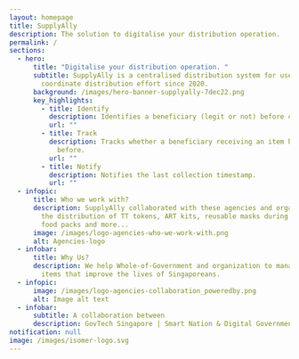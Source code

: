 ```yaml
---
layout: homepage
title: SupplyAlly
description: The solution to digitalise your distribution operation.
permalink: /
sections:
  - hero:
      title: "Digitalise your distribution operation. "
      subtitle: SupplyAlly is a centralised distribution system for users to
        coordinate distribution effort since 2020.
      background: /images/hero-banner-supplyally-7dec22.png
      key_highlights:
        - title: Identify
          description: Identifies a beneficiary (legit or not) before collection.
          url: ""
        - title: Track
          description: Tracks whether a beneficiary receiving an item has received it
            before.
          url: ""
        - title: Notify
          description: Notifies the last collection timestamp.
          url: ""
  - infopic:
      title: Who we work with?
      description: SupplyAlly collaborated with these agencies and organization for
        the distribution of TT tokens, ART kits, reusable masks during covid-19,
        food packs and more...
      image: /images/logo-agencies-who-we-work-with.png
      alt: Agencies-logo
  - infobar:
      title: Why Us?
      description: We help Whole-of-Government and organization to manage & distribute
        items that improve the lives of Singaporeans.
  - infopic:
      image: /images/logo-agencies-collaboration_poweredby.png
      alt: Image alt text
  - infobar:
      subtitle: A collaboration between
      description: GovTech Singapore | Smart Nation & Digital Government Office | SG United
notification: null
image: /images/isomer-logo.svg
---
```

